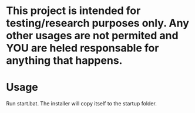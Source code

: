 # This project is intended for testing/research purposes only. Any other usages are not permited and YOU are heled responsable for anything that happens.

# Usage

 Run start.bat. The installer will copy itself to the startup folder.
